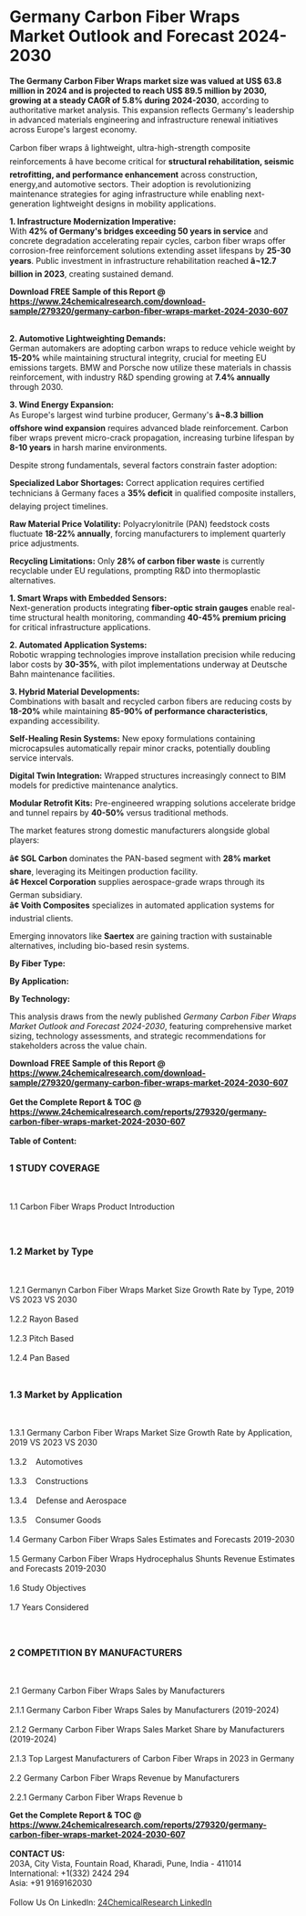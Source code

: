 <h1>Germany Carbon Fiber Wraps Market Outlook and Forecast 2024-2030</h1><p><strong>The Germany Carbon Fiber Wraps market size was valued at US$ 63.8 million in 2024 and is projected to reach US$ 89.5 million by 2030, growing at a steady CAGR of 5.8% during 2024-2030</strong>, according to authoritative market analysis. This expansion reflects Germany's leadership in advanced materials engineering and infrastructure renewal initiatives across Europe's largest economy.</p><p>Carbon fiber wraps â lightweight, ultra-high-strength composite reinforcements â have become critical for <strong>structural rehabilitation, seismic retrofitting, and performance enhancement</strong> across construction, energy,and automotive sectors. Their adoption is revolutionizing maintenance strategies for aging infrastructure while enabling next-generation lightweight designs in mobility applications.</p><p><strong>1. Infrastructure Modernization Imperative:<br></strong>
With <strong>42% of Germany's bridges exceeding 50 years in service</strong> and concrete degradation accelerating repair cycles, carbon fiber wraps offer corrosion-free reinforcement solutions extending asset lifespans by <strong>25-30 years</strong>. Public investment in infrastructure rehabilitation reached <strong>â¬12.7 billion in 2023</strong>, creating sustained demand.</p><div><b>Download FREE Sample of this Report @ 
            <a href="https://www.24chemicalresearch.com/download-sample/279320/germany-carbon-fiber-wraps-market-2024-2030-607">
            https://www.24chemicalresearch.com/download-sample/279320/germany-carbon-fiber-wraps-market-2024-2030-607</a></b></div><br><p><strong>2. Automotive Lightweighting Demands:<br></strong>
German automakers are adopting carbon wraps to reduce vehicle weight by <strong>15-20%</strong> while maintaining structural integrity, crucial for meeting EU emissions targets. BMW and Porsche now utilize these materials in chassis reinforcement, with industry R&amp;D spending growing at <strong>7.4% annually</strong> through 2030.</p><p><strong>3. Wind Energy Expansion:<br></strong>
As Europe's largest wind turbine producer, Germany's <strong>â¬8.3 billion offshore wind expansion</strong> requires advanced blade reinforcement. Carbon fiber wraps prevent micro-crack propagation, increasing turbine lifespan by <strong>8-10 years</strong> in harsh marine environments.</p><p>Despite strong fundamentals, several factors constrain faster adoption:</p><p><strong>Specialized Labor Shortages:</strong> Correct application requires certified technicians â Germany faces a <strong>35% deficit</strong> in qualified composite installers, delaying project timelines.</p><p><strong>Raw Material Price Volatility:</strong> Polyacrylonitrile (PAN) feedstock costs fluctuate <strong>18-22% annually</strong>, forcing manufacturers to implement quarterly price adjustments.</p><p><strong>Recycling Limitations:</strong> Only <strong>28% of carbon fiber waste</strong> is currently recyclable under EU regulations, prompting R&amp;D into thermoplastic alternatives.</p><p><strong>1. Smart Wraps with Embedded Sensors:<br></strong>
Next-generation products integrating <strong>fiber-optic strain gauges</strong> enable real-time structural health monitoring, commanding <strong>40-45% premium pricing</strong> for critical infrastructure applications.</p><p><strong>2. Automated Application Systems:<br></strong>
Robotic wrapping technologies improve installation precision while reducing labor costs by <strong>30-35%</strong>, with pilot implementations underway at Deutsche Bahn maintenance facilities.</p><p><strong>3. Hybrid Material Developments:<br></strong>
Combinations with basalt and recycled carbon fibers are reducing costs by <strong>18-20%</strong> while maintaining <strong>85-90% of performance characteristics</strong>, expanding accessibility.</p><p><strong>Self-Healing Resin Systems:</strong> New epoxy formulations containing microcapsules automatically repair minor cracks, potentially doubling service intervals.</p><p><strong>Digital Twin Integration:</strong> Wrapped structures increasingly connect to BIM models for predictive maintenance analytics.</p><p><strong>Modular Retrofit Kits:</strong> Pre-engineered wrapping solutions accelerate bridge and tunnel repairs by <strong>40-50%</strong> versus traditional methods.</p><p>The market features strong domestic manufacturers alongside global players:</p><p><strong>â¢ SGL Carbon</strong> dominates the PAN-based segment with <strong>28% market share</strong>, leveraging its Meitingen production facility.<br>
<strong>â¢ Hexcel Corporation</strong> supplies aerospace-grade wraps through its German subsidiary.<br>
<strong>â¢ Voith Composites</strong> specializes in automated application systems for industrial clients.</p><p>Emerging innovators like <strong>Saertex</strong> are gaining traction with sustainable alternatives, including bio-based resin systems.</p><p><strong>By Fiber Type:</strong></p><p><strong>By Application:</strong></p><p><strong>By Technology:</strong></p><p>This analysis draws from the newly published <em>Germany Carbon Fiber Wraps Market Outlook and Forecast 2024-2030</em>, featuring comprehensive market sizing, technology assessments, and strategic recommendations for stakeholders across the value chain.</p><div><b>Download FREE Sample of this Report @ 
            <a href="https://www.24chemicalresearch.com/download-sample/279320/germany-carbon-fiber-wraps-market-2024-2030-607">
            https://www.24chemicalresearch.com/download-sample/279320/germany-carbon-fiber-wraps-market-2024-2030-607</a></b></div><br><div><b>Get the Complete Report & TOC @ 
            <a href="https://www.24chemicalresearch.com/reports/279320/germany-carbon-fiber-wraps-market-2024-2030-607">
            https://www.24chemicalresearch.com/reports/279320/germany-carbon-fiber-wraps-market-2024-2030-607</a></b></div><br>
            <b>Table of Content:</b><p><h2><span style="font-size:16px"><strong>1 STUDY COVERAGE</strong></span></h2><br />
<p>1.1 Carbon Fiber Wraps Product Introduction</p><br />
<h2><span style="font-size:16px"><strong>1.2 Market by Type</strong></span></h2><br />
<p>1.2.1 Germanyn Carbon Fiber Wraps Market Size Growth Rate by Type, 2019 VS 2023 VS 2030<br /><br />
1.2.2 Rayon Based&nbsp;&nbsp; &nbsp;<br /><br />
1.2.3 Pitch Based<br /><br />
1.2.4 Pan Based<br /><br />
<h2><span style="font-size:16px"><strong>1.3 Market by Application</strong></span></h2><br />
<p>1.3.1 Germany Carbon Fiber Wraps Market Size Growth Rate by Application, 2019 VS 2023 VS 2030<br /><br />
1.3.2&nbsp;&nbsp; &nbsp;Automotives<br /><br />
1.3.3&nbsp;&nbsp; &nbsp;Constructions<br /><br />
1.3.4&nbsp;&nbsp; &nbsp;Defense and Aerospace<br /><br />
1.3.5&nbsp;&nbsp; &nbsp;Consumer Goods<br /><br />
1.4 Germany Carbon Fiber Wraps Sales Estimates and Forecasts 2019-2030<br /><br />
1.5 Germany Carbon Fiber Wraps Hydrocephalus Shunts Revenue Estimates and Forecasts 2019-2030<br /><br />
1.6 Study Objectives<br /><br />
1.7 Years Considered</p><br />
<h2><span style="font-size:16px"><strong>2 COMPETITION BY MANUFACTURERS</strong></span></h2><br />
<p>2.1 Germany Carbon Fiber Wraps Sales by Manufacturers<br /><br />
2.1.1 Germany Carbon Fiber Wraps Sales by Manufacturers (2019-2024)<br /><br />
2.1.2 Germany Carbon Fiber Wraps Sales Market Share by Manufacturers (2019-2024)<br /><br />
2.1.3 Top Largest Manufacturers of Carbon Fiber Wraps in 2023 in Germany<br /><br />
2.2 Germany Carbon Fiber Wraps Revenue by Manufacturers<br /><br />
2.2.1 Germany Carbon Fiber Wraps Revenue b</p><div><b>Get the Complete Report & TOC @ 
            <a href="https://www.24chemicalresearch.com/reports/279320/germany-carbon-fiber-wraps-market-2024-2030-607">
            https://www.24chemicalresearch.com/reports/279320/germany-carbon-fiber-wraps-market-2024-2030-607</a></b></div><br><b>CONTACT US:</b><br>
            203A, City Vista, Fountain Road, Kharadi, Pune, India - 411014<br>
            International: +1(332) 2424 294<br>
            Asia: +91 9169162030 <br><br>
            Follow Us On LinkedIn: <a href="https://www.linkedin.com/company/24chemicalresearch/">24ChemicalResearch LinkedIn</a>